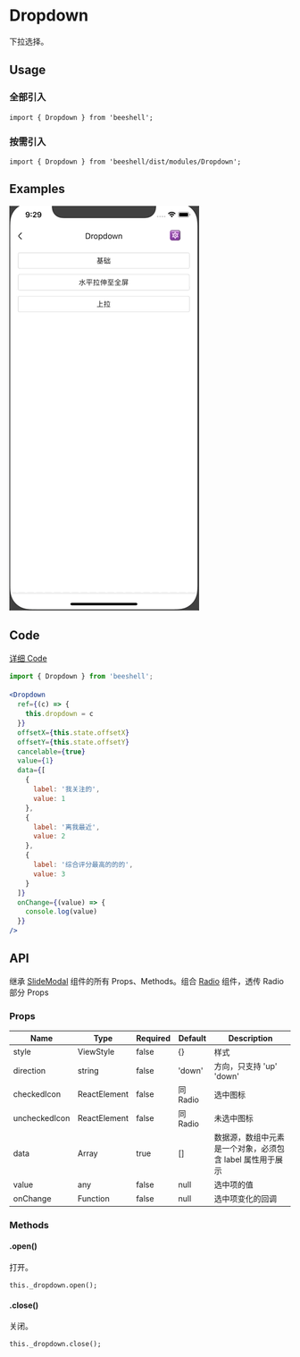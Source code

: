 # Dropdown

下拉选择。

## Usage

### 全部引入
```
import { Dropdown } from 'beeshell';
```

### 按需引入
```
import { Dropdown } from 'beeshell/dist/modules/Dropdown';
```

## Examples

![image](../images/Dropdown/1.gif)

## Code
[详细 Code](../../examples/Dropdown/index.tsx)

```jsx
import { Dropdown } from 'beeshell';

<Dropdown
  ref={(c) => {
    this.dropdown = c
  }}
  offsetX={this.state.offsetX}
  offsetY={this.state.offsetY}
  cancelable={true}
  value={1}
  data={[
    {
      label: '我关注的',
      value: 1
    },
    {
      label: '离我最近',
      value: 2
    },
    {
      label: '综合评分最高的的的',
      value: 3
    }
  ]}
  onChange={(value) => {
    console.log(value)
  }}
/>

```

## API

继承 [SlideModal](./SlideModal.md) 组件的所有 Props、Methods。组合 [Radio](./Radio.md) 组件，透传 Radio 部分 Props

### Props

| Name | Type | Required | Default | Description |
| ---- | ---- | ---- | ---- | ---- |
| style | ViewStyle | false | {} | 样式 |
| direction | string | false | 'down' | 方向，只支持 'up' 'down' |
| checkedIcon | ReactElement | false | 同 Radio | 选中图标 |
| uncheckedIcon | ReactElement | false | 同 Radio | 未选中图标 |
| data | Array | true | [] | 数据源，数组中元素是一个对象，必须包含 label 属性用于展示 |
| value | any | false | null | 选中项的值 |
| onChange | Function | false | null | 选中项变化的回调 |

### Methods

#### .open()

打开。

```
this._dropdown.open();
```

#### .close()

关闭。

```
this._dropdown.close();
```
